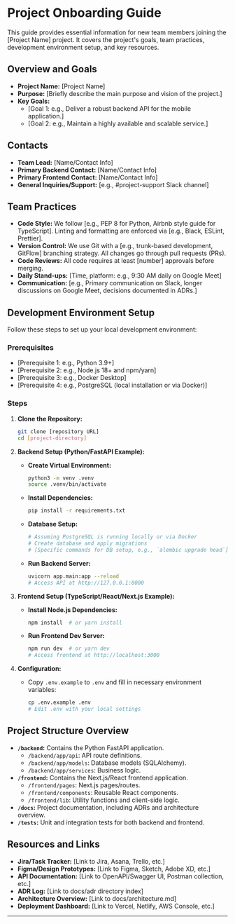 # Project Onboarding Guide

This guide provides essential information for new team members joining the [Project Name] project. It covers the project's goals, team practices, development environment setup, and key resources.

## Overview and Goals

* **Project Name:** [Project Name]
* **Purpose:** [Briefly describe the main purpose and vision of the project.]
* **Key Goals:**
  * [Goal 1: e.g., Deliver a robust backend API for the mobile application.]
  * [Goal 2: e.g., Maintain a highly available and scalable service.]

## Contacts

* **Team Lead:** [Name/Contact Info]
* **Primary Backend Contact:** [Name/Contact Info]
* **Primary Frontend Contact:** [Name/Contact Info]
* **General Inquiries/Support:** [e.g., #project-support Slack channel]

## Team Practices

* **Code Style:** We follow [e.g., PEP 8 for Python, Airbnb style guide for TypeScript]. Linting and formatting are enforced via [e.g., Black, ESLint, Prettier].
* **Version Control:** We use Git with a [e.g., trunk-based development, GitFlow] branching strategy. All changes go through pull requests (PRs).
* **Code Reviews:** All code requires at least [number] approvals before merging.
* **Daily Stand-ups:** [Time, platform: e.g., 9:30 AM daily on Google Meet]
* **Communication:** [e.g., Primary communication on Slack, longer discussions on Google Meet, decisions documented in ADRs.]

## Development Environment Setup

Follow these steps to set up your local development environment:

### Prerequisites

* [Prerequisite 1: e.g., Python 3.9+]
* [Prerequisite 2: e.g., Node.js 18+ and npm/yarn]
* [Prerequisite 3: e.g., Docker Desktop]
* [Prerequisite 4: e.g., PostgreSQL (local installation or via Docker)]

### Steps

1. **Clone the Repository:**

    ```bash
    git clone [repository URL]
    cd [project-directory]
    ```

2. **Backend Setup (Python/FastAPI Example):**
    * **Create Virtual Environment:**

        ```bash
        python3 -m venv .venv
        source .venv/bin/activate
        ```

    * **Install Dependencies:**

        ```bash
        pip install -r requirements.txt
        ```

    * **Database Setup:**

        ```bash
        # Assuming PostgreSQL is running locally or via Docker
        # Create database and apply migrations
        # [Specific commands for DB setup, e.g., `alembic upgrade head`]
        ```

    * **Run Backend Server:**

        ```bash
        uvicorn app.main:app --reload
        # Access API at http://127.0.0.1:8000
        ```

3. **Frontend Setup (TypeScript/React/Next.js Example):**
    * **Install Node.js Dependencies:**

        ```bash
        npm install  # or yarn install
        ```

    * **Run Frontend Dev Server:**

        ```bash
        npm run dev  # or yarn dev
        # Access frontend at http://localhost:3000
        ```

4. **Configuration:**
    * Copy `.env.example` to `.env` and fill in necessary environment variables:

        ```bash
        cp .env.example .env
        # Edit .env with your local settings
        ```

## Project Structure Overview

* **`/backend`:** Contains the Python FastAPI application.
  * `/backend/app/api`: API route definitions.
  * `/backend/app/models`: Database models (SQLAlchemy).
  * `/backend/app/services`: Business logic.
* **`/frontend`:** Contains the Next.js/React frontend application.
  * `/frontend/pages`: Next.js pages/routes.
  * `/frontend/components`: Reusable React components.
  * `/frontend/lib`: Utility functions and client-side logic.
* **`/docs`:** Project documentation, including ADRs and architecture overview.
* **`/tests`:** Unit and integration tests for both backend and frontend.

## Resources and Links

* **Jira/Task Tracker:** [Link to Jira, Asana, Trello, etc.]
* **Figma/Design Prototypes:** [Link to Figma, Sketch, Adobe XD, etc.]
* **API Documentation:** [Link to OpenAPI/Swagger UI, Postman collection, etc.]
* **ADR Log:** [Link to docs/adr directory index]
* **Architecture Overview:** [Link to docs/architecture.md]
* **Deployment Dashboard:** [Link to Vercel, Netlify, AWS Console, etc.]

---
